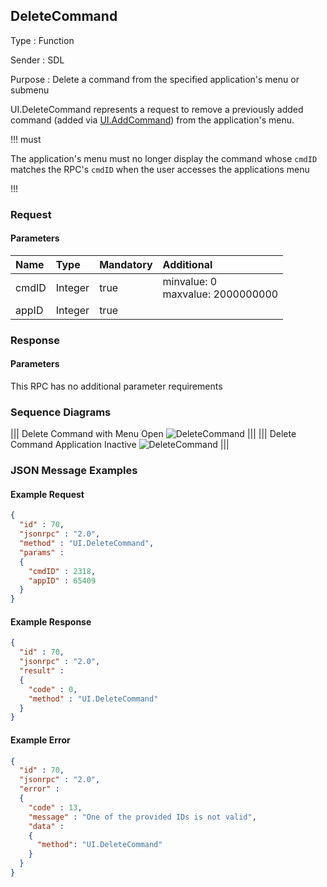 ## DeleteCommand

Type
: Function

Sender
: SDL

Purpose
: Delete a command from the specified application's menu or submenu

UI.DeleteCommand represents a request to remove a previously added command (added via [UI.AddCommand](../addcommand)) from the application's menu.

!!! must

The application's menu must no longer display the command whose `cmdID` matches the RPC's `cmdID` when the user accesses the applications menu

!!!

### Request

#### Parameters

|Name|Type|Mandatory|Additional|
|:---|:---|:--------|:---------|
|cmdID|Integer|true|minvalue: 0<br>maxvalue: 2000000000|
|appID|Integer|true||

### Response

#### Parameters

This RPC has no additional parameter requirements

### Sequence Diagrams
|||
Delete Command with Menu Open
![DeleteCommand](./assets/DeleteCommandMenuOpen.png)
|||
|||
Delete Command Application Inactive
![DeleteCommand](./assets/DeleteCommandAppInactive.png)
|||

### JSON Message Examples

#### Example Request

```json
{
  "id" : 70,
  "jsonrpc" : "2.0",
  "method" : "UI.DeleteCommand",
  "params" :
  {
    "cmdID" : 2318,
    "appID" : 65409
  }
}
```

#### Example Response

```json
{
  "id" : 70,
  "jsonrpc" : "2.0",
  "result" :
  {
    "code" : 0,
    "method" : "UI.DeleteCommand"
  }
}
```

#### Example Error

```json
{
  "id" : 70,
  "jsonrpc" : "2.0",
  "error" :
  {
    "code" : 13,
    "message" : "One of the provided IDs is not valid",
    "data" :
    {
      "method": "UI.DeleteCommand"
    }
  }
}
```
